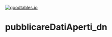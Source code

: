 [![goodtables.io](https://goodtables.io/badge/github/aborruso/pubblicareDatiAperti_dn.svg)](https://goodtables.io/github/aborruso/pubblicareDatiAperti_dn)


# pubblicareDatiAperti_dn
